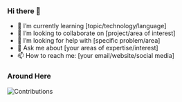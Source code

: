 ### Hi there 👋

- 🌱 I’m currently learning [topic/technology/language]
- 👯 I’m looking to collaborate on [project/area of interest]
- 🤔 I’m looking for help with [specific problem/area]
- 💬 Ask me about [your areas of expertise/interest]
- 📫 How to reach me: [your email/website/social media]

### Around Here
![Contributions](https://github-readme-stats.vercel.app/api?username=yourusername&show_icons=true&hide=contribs,prs&cache_seconds=86400&theme=cobalt)


